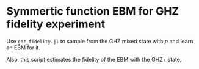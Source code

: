 # Symmertic function EBM for GHZ fidelity experiment

Use `ghz_fidelity.jl` to sample from the GHZ mixed state with $p$ and learn an EBM for it.

Also, this script estimates the fidelity of the EBM with the GHZ+ state.

